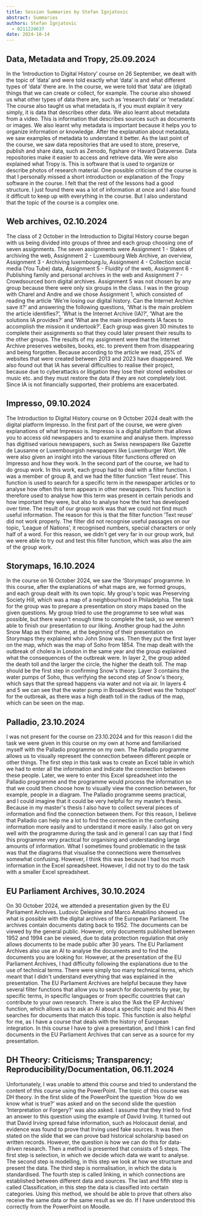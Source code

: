 ```yaml
---
title: Session Summaries by Stefan Ignjatovic
abstract: Summaries
authors: Stefan Ignjatovic
  - 0211224637
date: 2024-10-14
---
```


## Data, Metadata and Tropy, 25.09.2024
In the ‘Introduction to Digital History’ course on 26 September, we dealt with the topic of ‘data’ and were told exactly what ‘data’ is and what different types of ‘data’ there are. In the course, we were told that ‘data’ are (digital) things that we can create or collect, for example. The course also showed us what other types of data there are, such as ‘research data’ or ‘metadata’. The course also taught us what metadata is, if you must explain it very simply, it is data that describes other data. We also learnt about metadata from a video. This is information that describes sources such as documents or images. We also learnt why metadata is important because it helps you to organize information or knowledge. After the explanation about metadata, we saw examples of metadata to understand it better. As the last point of the course, we saw data repositories that are used to store, preserve, publish and share data, such as Zenodo, figshare or Havard Dataverse. Data repositories make it easier to access and retrieve data. We were also explained what Tropy is. This is software that is used to organize or describe photos of research material. One possible criticism of the course is that I personally missed a short introduction or explanation of the Tropy software in the course. I felt that the rest of the lessons had a good structure. I just found there was a lot of information at once and I also found it difficult to keep up with everything in the course. But I also understand that the topic of the course is a complex one.

## Web archives, 02.10.2024
The class of 2 October in the Introduction to Digital History course began with us being divided into groups of three and each group choosing one of seven assignments. The seven assignments were Assignment 1 - Stakes of archiving the web, Assignment 2 - Luxembourg Web Archive, an overview, Assignment 3 - Archiving luxembourg.lu, Assignment 4 - Collection social media (You Tube) data, Assignment 5 - Fluidity of the web, Assignment 6 - Publishing family and personal archives in the web and Assignment 7 - Crowdsourced born digital archives. Assignment 5 was not chosen by any group because there were only six groups in the class. I was in the group with Charel and Andre and we chose Assignment 1, which consisted of reading the article ‘We're losing our digital history. Can the Internet Archive save it?‘ and answering the following questions, ‘What is the main problem the article identifies?’, ‘What is the Internet Archive (IA)?’, ‘What are the solutions IA provides?’ and ‘What are the main impediments IA faces to accomplish the mission it undertook?’. Each group was given 30 minutes to complete their assignments so that they could later present their results to the other groups. The results of my assignment were that the Internet Archive preserves websites, books, etc. to prevent them from disappearing and being forgotten. Because according to the article we read, 25% of websites that were created between 2013 and 2023 have disappeared. We also found out that IA has several difficulties to realise their project, because due to cyberattacks or litigation they lose their stored websites or music etc. and they must restore the data if they are not completely lost. Since IA is not financially supported, their problems are exacerbated.

## Impresso, 09.10.2024
The Introduction to Digital History course on 9 October 2024 dealt with the digital platform Impresso. In the first part of the course, we were given explanations of what Impresso is. Impresso is a digital platform that allows you to access old newspapers and to examine and analyse them. Impresso has digitised various newspapers, such as Swiss newspapers like Gazette de Lausanne or Luxembourgish newspapers like Luxemburger Wort. We were also given an insight into the various filter functions offered on Impresso and how they work.
In the second part of the course, we had to do group work. In this work, each group had to deal with a filter function. I was a member of group 8, and we had the filter function ‘Text reuse’. This function is used to search for a specific term in the newspaper articles or to analyse how often this term appears in other newspapers. This function is therefore used to analyse how this term was present in certain periods and how important they were, but also to analyse how the text has developed over time. The result of our group work was that we could not find much useful information. The reason for this is that the filter function ‘Text reuse’ did not work properly. The filter did not recognise useful passages on our topic, ‘League of Nations’, it recognised numbers, special characters or only half of a word. For this reason, we didn't get very far in our group work, but we were able to try out and test this filter function, which was also the aim of the group work.

## Storymaps, 16.10.2024
In the course on 16 October 2024, we saw the ‘Storymaps’ programme. In this course, after the explanations of what maps are, we formed groups, and each group dealt with its own topic. My group's topic was Preserving Society Hill, which was a map of a neighbourhood in Philadelphia. The task for the group was to prepare a presentation on story maps based on the given questions. My group tried to use the programme to see what was possible, but there wasn't enough time to complete the task, so we weren't able to finish our presentation to our liking.
Another group had the John Snow Map as their theme, at the beginning of their presentation on Storymaps they explained who John Snow was. Then they put the first layer on the map, which was the map of Soho from 1854. The map dealt with the outbreak of cholera in London in the same year and the group explained what the consequences of the outbreak were. In layer 2, the group added the death toll and the larger the circle, the higher the death toll. The map should be the first step in confirming Snow's theory. Layer 3 contains the water pumps of Soho, thus verifying the second step of Snow's theory, which says that the spread happens via water and not via air. In layers 4 and 5 we can see that the water pump in Broadwick Street was the ‘hotspot’ for the outbreak, as there was a high death toll in the radius of the map, which can be seen on the map.

## Palladio, 23.10.2024
I was not present for the course on 23.10.2024 and for this reason I did the task we were given in this course on my own at home and familiarised myself with the Palladio programme on my own. The Palladio programme allows us to visually represent the connection between different people or other things. The first step in this task was to create an Excel table in which we had to enter all the information and indicate the connection between these people. Later, we were to enter this Excel spreadsheet into the Palladio programme and the programme would process the information so that we could then choose how to visually view the connection between, for example, people in a diagram. The Palladio programme seems practical, and I could imagine that it could be very helpful for my master’s thesis. Because in my master's thesis I also have to collect several pieces of information and find the connection between them. For this reason, I believe that Palladio can help me a lot to find the connection in the confusing information more easily and to understand it more easily. I also got on very well with the programme during the task and in general I can say that I find this programme very practical for organising and understanding large amounts of information. What I sometimes found problematic in the task was that the diagrams that visualise the connections were themselves somewhat confusing. However, I think this was because I had too much information in the Excel spreadsheet. However, I did not try to do the task with a smaller Excel spreadsheet.

## EU Parliament Archives, 30.10.2024
On 30 October 2024, we attended a presentation given by the EU Parliament Archives. Ludovic Delepine and Marco Amabilino showed us what is possible with the digital archives of the European Parliament. The archives contain documents dating back to 1952. The documents can be viewed by the general public. However, only documents published between 1952 and 1994 can be viewed, due to data protection regulation that only allows documents to be made public after 30 years. The EU Parliament Archives also use an AI to analyse the documents and to find the documents you are looking for. However, at the presentation of the EU Parliament Archives, I had difficulty following the explanations due to the use of technical terms. There were simply too many technical terms, which meant that I didn't understand everything that was explained in the presentation. 
The EU Parliament Archives are helpful because they have several filter functions that allow you to search for documents by year, by specific terms, in specific languages or from specific countries that can contribute to your own research. There is also the ‘Ask the EP Archives’ function, which allows us to ask an AI about a specific topic and this AI then searches for documents that match this topic. This function is also helpful for me, as I have a course that deals with the history of European integration. In this course I have to give a presentation, and I think I can find documents in the EU Parliament Archives that can serve as a source for my presentation.

## DH Theory: Criticisms; Transparency; Reproducibility/Documentation, 06.11.2024
Unfortunately, I was unable to attend this course and tried to understand the content of this course using the PowerPoint. The topic of this course was DH theory. In the first slide of the PowerPoint the question ‘How do we know what is true?’ was asked and on the second slide the question ‘Interpretation or Forgery?’ was also asked. I assume that they tried to find an answer to this question using the example of David Irving. It turned out that David Irving spread false information, such as Holocaust denial, and evidence was found to prove that Irving used fake sources. 
It was then stated on the slide that we can prove bad historical scholarship based on written records. However, the question is how we can do this for data-driven research. Then a method is presented that consists of 5 steps. The first step is selection, in which we decide which data we want to analyse. The second step is modelling, in this step we look at how we structure and present the data. The third step is normalisation, in which the data is standardised. The fourth step is called linking, in which connections are established between different data and sources. The last and fifth step is called Classification, in this step the data is classified into certain categories. Using this method, we should be able to prove that others also receive the same data or the same result as we do. If I have understood this correctly from the PowerPoint on Moodle.


